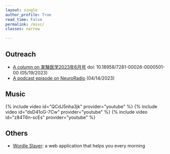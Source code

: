 ```yaml
---
layout: single
author_profile: True
read_time: False
permalink: /misc/
classes: narrow

---
```

## Outreach

* [A column on 実験医学2023年6月号][jikkenigaku] doi: 10.18958/7281-00026-0000501-00 (05/19/2023)
* [A podcast episode on NeuroRadio][nr] (04/14/2023)

[jikkenigaku]: https://doi.org/10.18958/7281-00026-0000501-00
[nr]: https://neuroradio.tokyo/2023/04/14/55-and-your-mouse-can-sing/

## Music

{% include video id="QCdJ5nha3jk" provider="youtube" %}
{% include video id="dsD41oG-7Cw" provider="youtube" %}
{% include video id="z84T6n-scEs" provider="youtube" %}

## Others

* [Wordle Slayer][ws]: a web application that helps you every morning

[ws]: https://yukifujishima.com/wordleslayer/